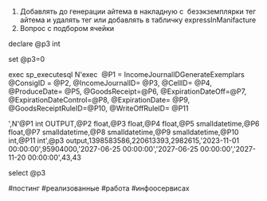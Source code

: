 
1. Добавлять до генерации айтема в накладную с  безэкземплярки тег айтема и удалять тег или добавлять в табличку expressInManifacture
2. Вопрос с подбором ячейки

declare @p3 int

set @p3=0

exec sp_executesql N'exec  @P1 = IncomeJournalIDGenerateExemplars @ConsigID = @P2, @IncomeJournalID= @P3, @CellID= @P4, @ProduceDate= @P5, @GoodsReceipt=@P6, @ExpirationDateOff=@P7, @ExpirationDateControl=@P8, @ExpirationDate= @P9, @GoodsReceiptRuleID=@P10, @WriteOffRuleID= @P11

',N'@P1 int OUTPUT,@P2 float,@P3 float,@P4 float,@P5 smalldatetime,@P6 float,@P7 smalldatetime,@P8 smalldatetime,@P9 smalldatetime,@P10 int,@P11 int',@p3 output,1398583586,220613393,2982615,'2023-11-01 00:00:00',95904000,'2027-06-25 00:00:00','2027-06-25 00:00:00','2027-11-20 00:00:00',43,43

select @p3

#постинг #реализованные #работа #инфоосервисах 